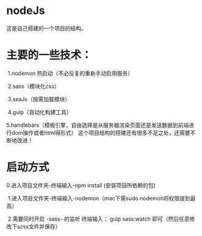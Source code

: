 # nodeJs

这是自己搭建的一个项目的结构。

# 主要的一些技术：

​	1.nodemon 热启动（不必反复的重新手动启用服务）

​	2.sass（模块化css）

​	3.seaJs（按需加载模块）

​	4.gulp（自动化构建工具）

​	5.handlebars（模板引擎，自由选择是从服务器渲染页面还是发送数据到前端进行dom操作或者html得形式）
这个项目结构的搭建还有很多不足之处，还需要不断地改进！


# 启动方式
 0.进入项目文件夹-终端输入-npm install (安装项目所依赖的包)

​	1.进入项目文件夹-终端输入-nodemon（mac下需sudo nodemon将权限提到最高）

​	2.需要同时开启 -sass- 的监听   终端输入： gulp sass:watch  即可（然后任意修改下scss文件并保存）
